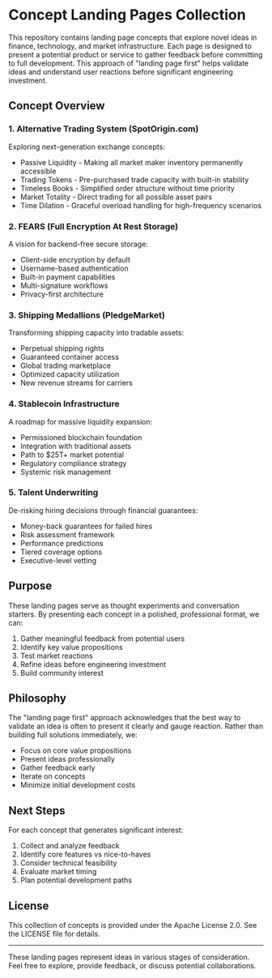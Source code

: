 # Concept Landing Pages Collection

This repository contains landing page concepts that explore novel ideas in finance, technology, and market infrastructure. Each page is designed to present a potential product or service to gather feedback before committing to full development. This approach of "landing page first" helps validate ideas and understand user reactions before significant engineering investment.

## Concept Overview

### 1. Alternative Trading System (SpotOrigin.com)

Exploring next-generation exchange concepts:

- Passive Liquidity - Making all market maker inventory permanently accessible
- Trading Tokens - Pre-purchased trade capacity with built-in stability
- Timeless Books - Simplified order structure without time priority
- Market Totality - Direct trading for all possible asset pairs
- Time Dilation - Graceful overload handling for high-frequency scenarios

### 2. FEARS (Full Encryption At Rest Storage)

A vision for backend-free secure storage:

- Client-side encryption by default
- Username-based authentication
- Built-in payment capabilities
- Multi-signature workflows
- Privacy-first architecture

### 3. Shipping Medallions (PledgeMarket)

Transforming shipping capacity into tradable assets:

- Perpetual shipping rights
- Guaranteed container access
- Global trading marketplace
- Optimized capacity utilization
- New revenue streams for carriers

### 4. Stablecoin Infrastructure

A roadmap for massive liquidity expansion:

- Permissioned blockchain foundation
- Integration with traditional assets
- Path to $25T+ market potential
- Regulatory compliance strategy
- Systemic risk management

### 5. Talent Underwriting

De-risking hiring decisions through financial guarantees:

- Money-back guarantees for failed hires
- Risk assessment framework
- Performance predictions
- Tiered coverage options
- Executive-level vetting

## Purpose

These landing pages serve as thought experiments and conversation starters. By presenting each concept in a polished, professional format, we can:

1. Gather meaningful feedback from potential users
2. Identify key value propositions
3. Test market reactions
4. Refine ideas before engineering investment
5. Build community interest

## Philosophy

The "landing page first" approach acknowledges that the best way to validate an idea is often to present it clearly and gauge reaction. Rather than building full solutions immediately, we:

- Focus on core value propositions
- Present ideas professionally
- Gather feedback early
- Iterate on concepts
- Minimize initial development costs

## Next Steps

For each concept that generates significant interest:

1. Collect and analyze feedback
2. Identify core features vs nice-to-haves
3. Consider technical feasibility
4. Evaluate market timing
5. Plan potential development paths

## License

This collection of concepts is provided under the Apache License 2.0. See the LICENSE file for details.

---

These landing pages represent ideas in various stages of consideration. Feel free to explore, provide feedback, or discuss potential collaborations.
